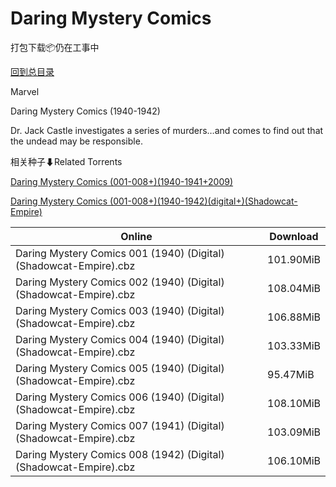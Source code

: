 # Daring Mystery Comics

打包下载📦仍在工事中

[回到总目录](/Catalogs.md)

Marvel

Daring Mystery Comics (1940-1942)

Dr. Jack Castle investigates a series of murders…and comes to find out that the undead may be responsible.





相关种子⬇Related Torrents

[Daring Mystery Comics (001-008+)(1940-1941+2009)](https://github.com/alicewish/markdown/blob/master/torrent/Daring-Mystery-Comics--001-008---1940-1941-2009.md)

[Daring Mystery Comics (001-008+)(1940-1942)(digital+)(Shadowcat-Empire)](https://github.com/alicewish/markdown/blob/master/torrent/Daring-Mystery-Comics--001-008---1940-1942--digital---Shadowcat-Empire.md)

Online | Download
--- | ---
Daring Mystery Comics 001 (1940) (Digital) (Shadowcat-Empire).cbz | 101.90MiB
Daring Mystery Comics 002 (1940) (Digital) (Shadowcat-Empire).cbz | 108.04MiB
Daring Mystery Comics 003 (1940) (Digital) (Shadowcat-Empire).cbz | 106.88MiB
Daring Mystery Comics 004 (1940) (Digital) (Shadowcat-Empire).cbz | 103.33MiB
Daring Mystery Comics 005 (1940) (Digital) (Shadowcat-Empire).cbz | 95.47MiB
Daring Mystery Comics 006 (1940) (Digital) (Shadowcat-Empire).cbz | 108.10MiB
Daring Mystery Comics 007 (1941) (Digital) (Shadowcat-Empire).cbz | 103.09MiB
Daring Mystery Comics 008 (1942) (Digital) (Shadowcat-Empire).cbz | 106.10MiB